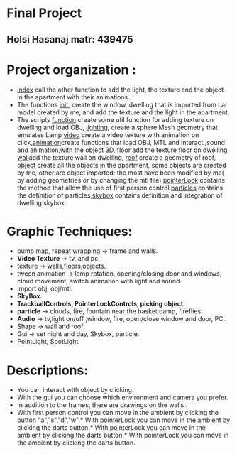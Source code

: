 Final Project
================
Holsi Hasanaj matr: 439475
-----------------------

Project organization :
==================

* [index](index.html) call the other function to add the light, the texture and the object in the apartment with their animations.
* The functions [init](assets/scripts/init.js), create the window, dwelling that is imported from Lar model created by me, and add the texture and the light in the apartment.
* The scripts [function](assets/scripts/function.js) create some util function for adding texture on dwelling and load OBJ, [lighting](assets/scripts/lighting.js), create a sphere Mesh geometry that emulates Lamp [video](assets/scripts/video.js) create a video texture with animation on click,[animation](assets/scripts/animation.js)create functions that load OBJ, MTL and interact ,sound and animation,with the object 3D, [floor](assets/scripts/floor.js) add the texture floor on dwelling, [wall](assets/scripts/wall.js)add the texture wall on dwelling, [roof](assets/scripts/roof.js) create a geometry of roof, [object](assets/scripts/object.js) create all the objects in the apartment, some objects  are created by me, other are object imported; the most have been modified by me( by adding geometries or by changing the mtl file),[pointerLock](assets/scripts/pointerLock.js) contains the method that allow the use of first person control,[particles](assets/scripts/particles.js) contains the definition of particles,[skybox](assets/scripts/skybox.js) contains definition and integration of dwelling skybox.

Graphic Techniques:
==================
* bump map, repeat wrapping -> frame and walls.
* **Video Texture** -> tv, and pc.
* texture -> walls,floors,objects.
* tween animation -> lamp rotation, opening/closing door and windows, cloud movement, switch animation with light and sound.
* import obj, obj/mtl.
* **SkyBox.**
* **TrackballControls, PointerLockControls, picking object.**
* **particle** -> clouds, fire, fountain near the basket camp, fireflies.
* **Audio** -> tv,light on/off ,window, fire, open/close window and door, PC.
* Shape -> wall and roof.
* Gui ->  set night and day, Skybox, particle.
* PointLight, SpotLight.

Descriptions:
==================
* You can interact with object by clicking.
* With the gui you can choose which environment and camera you prefer.
* In addition to the frames, there are drawings on the walls .
* With first person control you can move in the ambient by clicking the button "a","s","d","w".* With pointerLock you can move in the ambient by clicking the darts button.* With pointerLock you can move in the ambient by clicking the darts button.* With pointerLock you can move in the ambient by clicking the darts button.